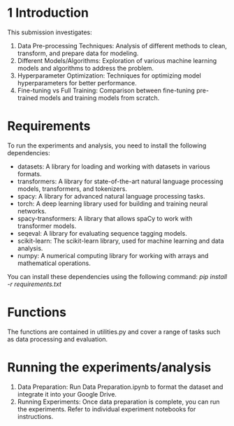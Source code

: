 # 1 Introduction

This submission investigates:

1. Data Pre-processing Techniques: Analysis of different methods to clean, transform, and prepare data for modeling.
2. Different Models/Algorithms: Exploration of various machine learning models and algorithms to address the problem.
3. Hyperparameter Optimization: Techniques for optimizing model hyperparameters for better performance.
4. Fine-tuning vs Full Training: Comparison between fine-tuning pre-trained models and training models from scratch.

# Requirements
To run the experiments and analysis, you need to install the following dependencies:

- datasets: A library for loading and working with datasets in various formats.
- transformers: A library for state-of-the-art natural language processing models, transformers, and tokenizers.
- spacy: A library for advanced natural language processing tasks.
- torch: A deep learning library used for building and training neural networks.
- spacy-transformers: A library that allows spaCy to work with transformer models.
- seqeval: A library for evaluating sequence tagging models.
- scikit-learn: The scikit-learn library, used for machine learning and data analysis.
- numpy: A numerical computing library for working with arrays and mathematical operations.

You can install these dependencies using the following command:
*pip install -r requirements.txt*


# Functions
The functions are contained in utilities.py and cover a range of tasks such as data processing and evaluation.

# Running the experiments/analysis
1. Data Preparation: Run Data Preparation.ipynb to format the dataset and integrate it into your Google Drive.
2. Running Experiments: Once data preparation is complete, you can run the experiments. Refer to individual experiment notebooks for instructions.